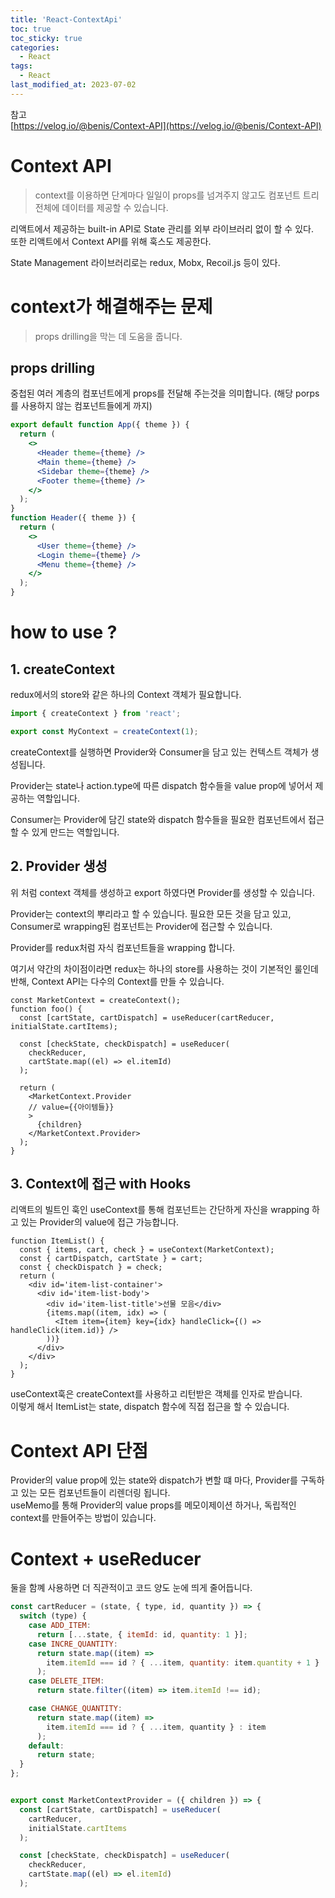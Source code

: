 ```yaml
---
title: 'React-ContextApi'
toc: true
toc_sticky: true
categories:
  - React
tags:
  - React
last_modified_at: 2023-07-02
---
```


참고  
[https://velog.io/@benis/Context-API](https://velog.io/@benis/Context-API)

# Context API

> context를 이용하면 단계마다 일일이 props를 넘겨주지 않고도 컴포넌트 트리 전체에 데이터를 제공할 수 있습니다.

리액트에서 제공하는 built-in API로 State 관리를 외부 라이브러리 없이 할 수 있다.  
또한 리액트에서 Context API를 위해 훅스도 제공한다.

State Management 라이브러리로는 redux, Mobx, Recoil.js 등이 있다.

# context가 해결해주는 문제

> props drilling을 막는 데 도움을 줍니다.

## props drilling

중첩된 여러 계층의 컴포넌트에게 props를 전달해 주는것을 의미합니다. (해당 porps를 사용하지 않는 컴포넌트들에게 까지)

```jsx
export default function App({ theme }) {
  return (
    <>
      <Header theme={theme} />
      <Main theme={theme} />
      <Sidebar theme={theme} />
      <Footer theme={theme} />
    </>
  );
}
function Header({ theme }) {
  return (
    <>
      <User theme={theme} />
      <Login theme={theme} />
      <Menu theme={theme} />
    </>
  );
}
```

# how to use ?

## 1. createContext

redux에서의 store와 같은 하나의 Context 객체가 필요합니다.

```jsx
import { createContext } from 'react';

export const MyContext = createContext(1);
```

createContext를 실행하면 Provider와 Consumer을 담고 있는 컨텍스트 객체가 생성됩니다.

Provider는 state나 action.type에 따른 dispatch 함수들을 value prop에 넣어서 제공하는 역할입니다.

Consumer는 Provider에 담긴 state와 dispatch 함수들을 필요한 컴포넌트에서 접근할 수 있게 만드는 역할입니다.

## 2. Provider 생성

위 처럼 context 객체를 생성하고 export 하였다면 Provider를 생성할 수 있습니다.

Provider는 context의 뿌리라고 할 수 있습니다. 필요한 모든 것을 담고 있고, Consumer로 wrapping된 컴포넌트는 Provider에 접근할 수 있습니다.

Provider를 redux처럼 자식 컴포넌트들을 wrapping 합니다.

여기서 약간의 차이점이라면 redux는 하나의 store를 사용하는 것이 기본적인 룰인데 반해, Context API는 다수의 Context를 만들 수 있습니다.

```tsx
const MarketContext = createContext();
function foo() {
  const [cartState, cartDispatch] = useReducer(cartReducer, initialState.cartItems);

  const [checkState, checkDispatch] = useReducer(
    checkReducer,
    cartState.map((el) => el.itemId)
  );

  return (
    <MarketContext.Provider
    // value={{아이템들}}
    >
      {children}
    </MarketContext.Provider>
  );
}
```

## 3. Context에 접근 with Hooks

리액트의 빌트인 훅인 useContext를 통해 컴포넌트는 간단하게 자신을 wrapping 하고 있는 Provider의 value에 접근 가능합니다.

```tsx
function ItemList() {
  const { items, cart, check } = useContext(MarketContext);
  const { cartDispatch, cartState } = cart;
  const { checkDispatch } = check;
  return (
    <div id='item-list-container'>
      <div id='item-list-body'>
        <div id='item-list-title'>선물 모음</div>
        {items.map((item, idx) => (
          <Item item={item} key={idx} handleClick={() => handleClick(item.id)} />
        ))}
      </div>
    </div>
  );
}
```

useContext훅은 createContext를 사용하고 리턴받은 객체를 인자로 받습니다.  
이렇게 해서 ItemList는 state, dispatch 함수에 직접 접근을 할 수 있습니다.

# Context API 단점

Provider의 value prop에 있는 state와 dispatch가 변할 떄 마다, Provider를 구독하고 있는 모든 컴포넌트들이 리렌더링 됩니다.  
useMemo를 통해 Provider의 value props를 메모이제이션 하거나, 독립적인 context를 만들어주는 방법이 있습니다.

# Context + useReducer

둘을 함꼐 사용하면 더 직관적이고 코드 양도 눈에 띄게 줄어듭니다.

```jsx
const cartReducer = (state, { type, id, quantity }) => {
  switch (type) {
    case ADD_ITEM:
      return [...state, { itemId: id, quantity: 1 }];
    case INCRE_QUANTITY:
      return state.map((item) =>
        item.itemId === id ? { ...item, quantity: item.quantity + 1 } : item
      );
    case DELETE_ITEM:
      return state.filter((item) => item.itemId !== id);

    case CHANGE_QUANTITY:
      return state.map((item) =>
        item.itemId === id ? { ...item, quantity } : item
      );
    default:
      return state;
  }
};


export const MarketContextProvider = ({ children }) => {
  const [cartState, cartDispatch] = useReducer(
    cartReducer,
    initialState.cartItems
  );

  const [checkState, checkDispatch] = useReducer(
    checkReducer,
    cartState.map((el) => el.itemId)
  );
```
